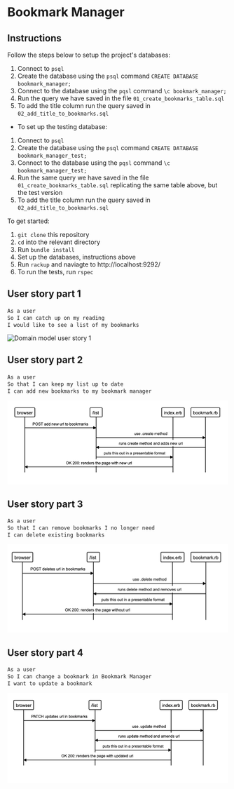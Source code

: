 # Bookmark Manager

Instructions
-------
Follow the steps below to setup the project's databases:

1. Connect to `psql`
2. Create the database using the `psql` command `CREATE DATABASE bookmark_manager;`
3. Connect to the database using the `pqsl` command `\c bookmark_manager;`
4. Run the query we have saved in the file `01_create_bookmarks_table.sql`
5. To add the title column run the query saved in `02_add_title_to_bookmarks.sql`

* To set up the testing database:
1. Connect to `psql`
2. Create the database using the `psql` command `CREATE DATABASE bookmark_manager_test;`
3. Connect to the database using the `pqsl` command `\c bookmark_manager_test;`
4. Run the same query we have saved in the file `01_create_bookmarks_table.sql` replicating the same table above, but the test version
5. To add the title column run the query saved in `02_add_title_to_bookmarks.sql`

To get started:
1. `git clone` this repository 
2. `cd` into the relevant directory 
3. Run `bundle install`
4. Set up the databases, instructions above
5. Run `rackup` and naviagte to http://localhost:9292/
6. To run the tests, run `rspec`

User story part 1
----
```
As a user 
So I can catch up on my reading 
I would like to see a list of my bookmarks
```

![Domain model user story 1](https://github.com/kerrimcm/bookmark-manager/blob/master/Images/Screenshot%202021-04-19%20at%2014.28.03.png)

User story part 2
----
```
As a user
So that I can keep my list up to date
I can add new bookmarks to my bookmark manager
```

![Domain model user story 2](https://github.com/kerrimcm/bookmark-manager/blob/master/Images/Screenshot%202021-04-20%20at%2017.50.55.png)

User story part 3
----
``` 
As a user
So that I can remove bookmarks I no longer need
I can delete existing bookmarks
```
![Domain model user story 3](https://github.com/kerrimcm/bookmark-manager/blob/master/Images/Screenshot%202021-04-22%20at%2016.18.57.png)

User story part 4
----
```
As a user
So I can change a bookmark in Bookmark Manager
I want to update a bookmark
```
![Domain model user story 4](https://github.com/kerrimcm/bookmark-manager/blob/master/Images/Screenshot%202021-04-23%20at%2016.00.41.png)
